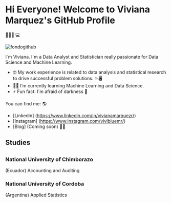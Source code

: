 <h1>Hi Everyone! Welcome to Viviana Marquez's GitHub Profile</h1> 👋🙋‍♀️ 💻 

![fondogithub](https://user-images.githubusercontent.com/62452521/136712541-7356f08a-1254-494c-b897-edbb38524398.jpg)

I´m Viviana. I´m a Data Analyst and Statistician really passionate for Data Science and Machine Learning. 
- 🤓 My work experience is related to data analysis and statistical research to drive successful problem solutions. 📉🖥 
- 👩‍💻 I’m currently learning Machine Learning and Data Science.
- ⚡ Fun fact: I´m afraid of darkness 👾

You can find me: 🌎 
- [Linkedin] (https://www.linkedin.com/in/vivianamarquezr/)
- [Instagram] (https://www.instagram.com/vivibluemr/)
- [Blog] (Coming soon) 👷‍♀️

<h2> Studies <h2/>
<h3>National University of Chimborazo</h3>
(Ecuador)
Accounting and Auditing
<h3>National University of Cordoba</h3>
(Argentina) 
Applied Statistics
  

<!--
**viviblue2020/viviblue2020** is a ✨ _special_ ✨ repository because its `README.md` (this file) appears on your GitHub profile.


Here are some ideas to get you started:

- 🔭 I’m currently working on ...
- 🌱 I’m currently learning ...
- 👯 I’m looking to collaborate on ...
- 🤔 I’m looking for help with ...
- 💬 Ask me about ...
- 📫 How to reach me: ...
- 😄 Pronouns: ...
- ⚡ Fun fact: ...
-->
